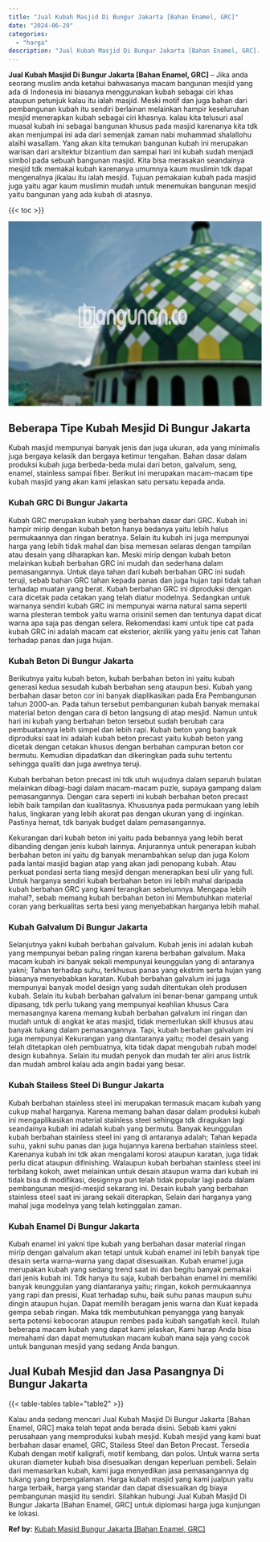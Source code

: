 ```yaml
---
title: "Jual Kubah Masjid Di Bungur Jakarta [Bahan Enamel, GRC]"
date: "2024-06-29"
categories: 
  - "harga"
description: "Jual Kubah Masjid Di Bungur Jakarta [Bahan Enamel, GRC]. Kalau anda sedang mencari Jual Kubah Masjid Di Bungur Jakarta [Bahan Enamel, GRC] maka telah tepat..."
---
```


**Jual Kubah Masjid Di Bungur Jakarta \[Bahan Enamel, GRC\]** – Jika anda seorang muslim anda ketahui bahwasanya macam bangunan mesjid yang ada di Indonesia ini biasanya menggunakan kubah sebagai ciri khas ataupun petunjuk kalau itu ialah masjid. Meski motif dan juga bahan dari pembangunan kubah itu sendiri berlainan melainkan hampir keseluruhan mesjid menerapkan kubah sebagai ciri khasnya. kalau kita telusuri asal muasal kubah ini sebagai bangunan khusus pada masjid karenanya kita tdk akan menjumpai ini ada dari semenjak zaman nabi muhammad shalallohu alaihi wasallam. Yang akan kita temukan bangunan kubah ini merupakan warisan dari arsitektur bizantium dan sampai hari ini kubah sudah menjadi simbol pada sebuah bangunan masjid. Kita bisa merasakan seandainya mesjid tdk memakai kubah karenanya umumnya kaum muslimin tdk dapat mengenalnya jikalau itu ialah mesjid. Tujuan pemakaian kubah pada masjid juga yaitu agar kaum muslimin mudah untuk menemukan bangunan mesjid yaitu bangunan yang ada kubah di atasnya.

{{< toc >}}

![Jual Kubah Masjid Di Bungur Jakarta [Bahan Enamel, GRC]](/images/jual-kubah-masjid-06.png)

## Beberapa Tipe Kubah Mesjid Di Bungur Jakarta

Kubah masjid mempunyai banyak jenis dan juga ukuran, ada yang minimalis juga bergaya kelasik dan bergaya ketimur tengahan. Bahan dasar dalam produksi kubah juga berbeda-beda mulai dari beton, galvalum, seng, enamel, stainless sampai fiber. Berikut ini merupakan macam-macam tipe kubah masjid yang akan kami jelaskan satu persatu kepada anda.

### Kubah GRC Di Bungur Jakarta

Kubah GRC merupakan kubah yang berbahan dasar dari GRC. Kubah ini hampir mirip dengan kubah beton hanya bedanya yaitu lebih halus permukaannya dan ringan beratnya. Selain itu kubah ini juga mempunyai harga yang lebih tidak mahal dan bisa memesan selaras dengan tampilan atau desain yang diharapkan kan. Meski mirip dengan kubah beton melainkan kubah berbahan GRC ini mudah dan sederhana dalam pemasangannya. Untuk daya tahan dari kubah berbahan GRC ini sudah teruji, sebab bahan GRC tahan kepada panas dan juga hujan tapi tidak tahan terhadap muatan yang berat. Kubah berbahan GRC ini diproduksi dengan cara dicetak pada cetakan yang telah diatur modelnya. Sedangkan untuk warnanya sendiri kubah GRC ini mempunyai warna natural sama seperti warna plesteran tembok yaitu warna orisinil semen dan tentunya dapat dicat warna apa saja pas dengan selera. Rekomendasi kami untuk tipe cat pada kubah GRC ini adalah macam cat eksterior, akrilik yang yaitu jenis cat Tahan terhadap panas dan juga hujan.

### Kubah Beton Di Bungur Jakarta

Berikutnya yaitu kubah beton, kubah berbahan beton ini yaitu kubah generasi kedua sesudah kubah berbahan seng ataupun besi. Kubah yang berbahan dasar beton cor ini banyak diaplikasikan pada Era Pembangunan tahun 2000-an. Pada tahun tersebut pembangunan kubah banyak memakai material beton dengan cara di beton langsung di atap mesjid. Namun untuk hari ini kubah yang berbahan beton tersebut sudah berubah cara pembuatannya lebih simpel dan lebih rapi. Kubah beton yang banyak diproduksi saat ini adalah kubah beton precast yaitu kubah beton yang dicetak dengan cetakan khusus dengan berbahan campuran beton cor bermutu. Kemudian dipadatkan dan dikeringkan pada suhu tertentu sehingga qualiti dan juga awetnya teruji.

Kubah berbahan beton precast ini tdk utuh wujudnya dalam separuh bulatan melainkan dibagi-bagi dalam macam-macam puzle, supaya gampang dalam pemasangannya. Dengan cara seperti ini kubah berbahan beton precast lebih baik tampilan dan kualitasnya. Khususnya pada permukaan yang lebih halus, lingkaran yang lebih akurat pas dengan ukuran yang di inginkan. Pastinya hemat, tdk banyak budget dalam pemasangannya.

Kekurangan dari kubah beton ini yaitu pada bebannya yang lebih berat dibanding dengan jenis kubah lainnya. Anjurannya untuk penerapan kubah berbahan beton ini yaitu dg banyak menambahkan selup dan juga Kolom pada lantai masjid bagian atap yang akan jadi penopang kubah. Atau perkuat pondasi serta tiang mesjid dengan menerapkan besi ulir yang full. Untuk harganya sendiri kubah berbahan beton ini lebih mahal daripada kubah berbahan GRC yang kami terangkan sebelumnya. Mengapa lebih mahal?, sebab memang kubah berbahan beton ini Membutuhkan material coran yang berkualitas serta besi yang menyebabkan harganya lebih mahal.

### Kubah Galvalum Di Bungur Jakarta

Selanjutnya yakni kubah berbahan galvalum. Kubah jenis ini adalah kubah yang mempunyai beban paling ringan karena berbahan galvalum. Maka macam kubah ini banyak sekali mempunyai keunggulan yang di antaranya yakni; Tahan terhadap suhu, terkhusus panas yang ekstrim serta hujan yang biasanya menyebabkan karatan. Kubah berbahan galvalum ini juga mempunyai banyak model design yang sudah ditentukan oleh produsen kubah. Selain itu kubah berbahan galvalum ini benar-benar gampang untuk dipasang, tdk perlu tukang yang mempunyai keahlian khusus Cara memasangnya karena memang kubah berbahan galvalum ini ringan dan mudah untuk di angkat ke atas masjid, tidak memerlukan skill khusus atau banyak tukang dalam pemasangannya. Tapi, kubah berbahan galvalum ini juga mempunyai Kekurangan yang diantaranya yaitu; model desain yang telah ditetapkan oleh pembuatnya, kita tidak dapat mengubah rubah model design kubahnya. Selain itu mudah penyok dan mudah ter aliri arus listrik dan mudah ambrol kalau ada angin badai yang besar.

### Kubah Stailess Steel Di Bungur Jakarta

Kubah berbahan stainless steel ini merupakan termasuk macam kubah yang cukup mahal harganya. Karena memang bahan dasar dalam produksi kubah ini mengaplikasikan material stainless steel sehingga tdk diragukan lagi seandainya kubah ini adalah kubah yang bermutu. Banyak keunggulan kubah berbahan stainless steel ini yang di antaranya adalah; Tahan kepada suhu, yakni suhu panas dan juga hujannya karena berbahan stainless steel. Karenanya kubah ini tdk akan mengalami korosi ataupun karatan, juga tidak perlu dicat ataupun difinishing. Walaupun kubah berbahan stainless steel ini terbilang kokoh, awet melainkan untuk desain ataupun warna dari kubah ini tidak bisa di modifikasi, designnya pun telah tidak popular lagi pada dalam pembangunan mesjid-mesjid sekarang ini. Desain kubah yang berbahan stainless steel saat ini jarang sekali diterapkan, Selain dari harganya yang mahal juga modelnya yang telah ketinggalan zaman.

### Kubah Enamel Di Bungur Jakarta

Kubah enamel ini yakni tipe kubah yang berbahan dasar material ringan mirip dengan galvalum akan tetapi untuk kubah enamel ini lebih banyak tipe desain serta warna-warna yang dapat disesuaikan. Kubah enamel juga merupakan kubah yang sedang trend saat ini dan begitu banyak pemakai dari jenis kubah ini. Tdk hanya itu saja, kubah berbahan enamel ini memiliki banyak keunggulan yang diantaranya yaitu; ringan, kokoh permukaannya yang rapi dan presisi, Kuat terhadap suhu, baik suhu panas maupun suhu dingin ataupun hujan. Dapat memilih beragam jenis warna dan Kuat kepada gempa sebab ringan. Maka tdk membutuhkan penyangga yang banyak serta potensi kebocoran ataupun rembes pada kubah sangatlah kecil. Itulah beberapa macam kubah yang dapat kami jelaskan, Kami harap Anda bisa memahami dan dapat memutuskan macam kubah mana saja yang cocok untuk bangunan mesjid yang sedang Anda bangun.

## Jual Kubah Mesjid dan Jasa Pasangnya Di Bungur Jakarta

{{< table-tables table="table2" >}}

Kalau anda sedang mencari Jual Kubah Masjid Di Bungur Jakarta \[Bahan Enamel, GRC\] maka telah tepat anda berada disini. Sebab kami yakni perusahaan yang memproduksi kubah mesjid. Kubah mesjid yang kami buat berbahan dasar enamel, GRC, Stailess Steel dan Beton Precast. Tersedia Kubah dengan motif kaligrafi, motif kembang, dan polos. Untuk warna serta ukuran diameter kubah bisa disesuaikan dengan keperluan pembeli. Selain dari memasarkan kubah, kami juga menyedikan jasa pemasangannya dg tukang yang berpengalaman. Harga kubah masjid yang kami jualpun yaitu harga terbaik, harga yang standar dan dapat disesuaikan dg biaya pembangunan masjid itu sendiri. Silahkan hubungi Jual Kubah Masjid Di Bungur Jakarta \[Bahan Enamel, GRC\] untuk diplomasi harga juga kunjungan ke lokasi.

**Ref by:** [Kubah Masjid Bungur Jakarta [Bahan Enamel, GRC]](https://id.wikipedia.org/wiki/Kubah)

